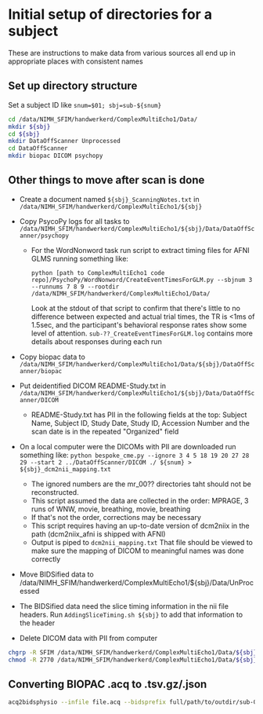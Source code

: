 # Initial setup of directories for a subject

These are instructions to make data from various sources all end up in appropriate places with consistent names

## Set up directory structure

Set a subject ID like `snum=$01; sbj=sub-${snum}`

```sh
cd /data/NIMH_SFIM/handwerkerd/ComplexMultiEcho1/Data/
mkdir ${sbj}
cd ${sbj}
mkdir DataOffScanner Unprocessed
cd DataOffScanner
mkdir biopac DICOM psychopy
```

## Other things to move after scan is done

- Create a document named `${sbj}_ScanningNotes.txt` in `/data/NIMH_SFIM/handwerkerd/ComplexMultiEcho1/${sbj}`

- Copy PsycoPy logs for all tasks to `/data/NIMH_SFIM/handwerkerd/ComplexMultiEcho1/${sbj}/Data/DataOffScanner/psychopy`
  - For the WordNonword task run script to extract timing files for AFNI GLMS running something like:

    `python [path to ComplexMultiEcho1 code repo]/PsychoPy/WordNonword/CreateEventTimesForGLM.py --sbjnum 3 --runnums 7 8 9 --rootdir /data/NIMH_SFIM/handwerkerd/ComplexMultiEcho1/Data/`

    Look at the stdout of that script to confirm that there's little to no difference between expected and actual trial times, the TR is <1ms of 1.5sec, and the participant's behavioral response rates show some level of attention. `sub-??_CreateEventTimesForGLM.log` contains more details about responses during each run

- Copy biopac data to `/data/NIMH_SFIM/handwerkerd/ComplexMultiEcho1/Data/${sbj}/DataOffScanner/biopac`

- Put deidentified DICOM README-Study.txt in `/data/NIMH_SFIM/handwerkerd/ComplexMultiEcho1/${sbj}/Data/DataOffScanner/DICOM`
  - README-Study.txt has PII in the following fields at the top: Subject Name, Subject ID, Study Date, Study ID, Accession Number and the scan date is in the repeated "Organized" field

- On a local computer were the DICOMs with PII are downloaded run something like:
    `python bespoke_cme.py --ignore 3 4 5 18 19 20 27 28 29 --start 2 ../DataOffScanner/DICOM ./ ${snum} > ${sbj}_dcm2nii_mapping.txt`
  - The ignored numbers are the mr_00?? directories taht should not be reconstructed.
  - This script assumed the data are collected in the order: MPRAGE, 3 runs of WNW, movie, breathing, movie, breathing
  - If that's not the order, corrections may be necessary
  - This script requires having an up-to-date version of dcm2niix in the path (dcm2niix_afni is shipped with AFNI)
  - Output is piped to `dcm2nii_mapping.txt` That file should be viewed to make sure the mapping of DICOM to meaningful names was done correctly

- Move BIDSified data to /data/NIMH_SFIM/handwerkerd/ComplexMultiEcho1/${sbj}/Data/UnProcessed

- The BIDSified data need the slice timing information in the nii file headers. Run `AddingSliceTiming.sh ${sbj}` to add that information to the header

- Delete DICOM data with PII from computer

```sh
chgrp -R SFIM /data/NIMH_SFIM/handwerkerd/ComplexMultiEcho1/Data/${sbj}
chmod -R 2770 /data/NIMH_SFIM/handwerkerd/ComplexMultiEcho1/Data/${sbj}
```

## Converting BIOPAC .acq to .tsv.gz/.json

```sh
acq2bidsphysio --infile file.acq --bidsprefix full/path/to/outdir/sub-01_task-wnw_acq-b_run-1_physio
```
